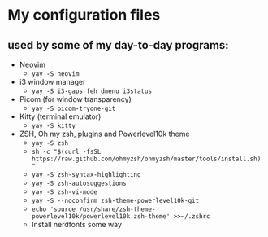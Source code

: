 # My configuration files
## used by some of my day-to-day programs:

- Neovim
  - `yay -S neovim`
- i3 window manager
  - `yay -S i3-gaps feh dmenu i3status`
- Picom (for window transparency)
  - `yay -S picom-tryone-git`
- Kitty (terminal emulator)
  - `yay -S kitty`
- ZSH, Oh my zsh, plugins and Powerlevel10k theme
  - `yay -S zsh`
  - `sh -c "$(curl -fsSL https://raw.github.com/ohmyzsh/ohmyzsh/master/tools/install.sh)"`
  - `yay -S zsh-syntax-highlighting`
  - `yay -S zsh-autosuggestions`
  - `yay -S zsh-vi-mode`
  - `yay -S --noconfirm zsh-theme-powerlevel10k-git`
  - `echo 'source /usr/share/zsh-theme-powerlevel10k/powerlevel10k.zsh-theme' >>~/.zshrc`
  - Install nerdfonts some way
